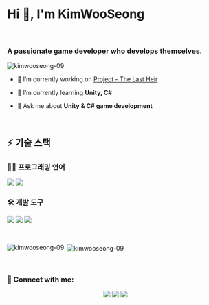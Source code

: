 <h1 align="left">Hi 👋, I'm KimWooSeong</h1>
<br>
<h3 align="left">A passionate game developer who develops themselves.</h3>

<p align="left"> <img src="https://komarev.com/ghpvc/?username=kimwooseong-09&label=Profile%20views&color=0e75b6&style=flat" alt="kimwooseong-09" /> </p>

- 🔭 I’m currently working on [Project - The Last Heir](https://jet-airedale-058.notion.site/Project-Name-The-Last-Heir-20ed923297628006be3ccd4b42e2e38a)

- 🌱 I’m currently learning **Unity, C#**

- 💬 Ask me about **Unity & C# game development**

<p><br></p>

<p align="left">
</p>

## ⚡ 기술 스택

### 🧑‍💻 프로그래밍 언어
<p>
  <img src="https://img.shields.io/badge/C%23-239120?style=for-the-badge&logo=c-sharp&logoColor=white"/>
  <img src="https://img.shields.io/badge/Python-3776AB?style=for-the-badge&logo=python&logoColor=white"/>
</p>

### 🛠️ 개발 도구
<p>
  <img src="https://img.shields.io/badge/VSCode-007ACC?style=for-the-badge&logo=visual-studio-code&logoColor=white"/>
  <img src="https://img.shields.io/badge/Git-F05032?style=for-the-badge&logo=git&logoColor=white"/>
  <img src="https://img.shields.io/badge/Unity-000000?style=for-the-badge&logo=unity&logoColor=white"/>
</p>

<p><br></p>

<p><img align="left" src="https://github-readme-stats.vercel.app/api/top-langs?username=kimwooseong-09&show_icons=true&locale=en&layout=compact" alt="kimwooseong-09" /></p>

<p>&nbsp;<img align="center" src="https://github-readme-stats.vercel.app/api?username=kimwooseong-09&show_icons=true&locale=en" alt="kimwooseong-09" /></p>

<p><br></p>

<h3 align="left">🤝 Connect with me:</h3>

<div align="center">
  <a href="mailto:daringluni@gmail.com"><img src="https://img.shields.io/badge/Gmail-22223b?style=for-the-badge&logo=gmail&logoColor=white"/></a>
  <a href="https://daringluni.notion.site"><img src="https://img.shields.io/badge/Notion-22223b?style=for-the-badge&logo=notion&logoColor=white"/></a>
  <a href="https://instagram.com/K._ws_9"><img src="https://img.shields.io/badge/Instagram-22223b?style=for-the-badge&logo=instagram&logoColor=white"/></a>
</div>


